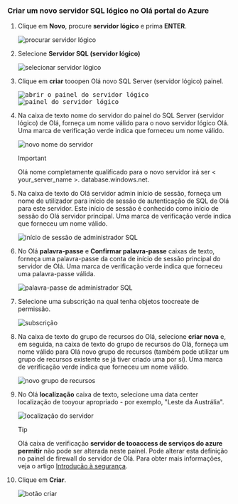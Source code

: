 ### <a name="create-a-new-logical-sql-server-in-hello-azure-portal"></a>Criar um novo servidor SQL lógico no Olá portal do Azure

1. Clique em **Novo**, procure **servidor lógico** e prima **ENTER**.

    ![procurar servidor lógico](./media/sql-data-warehouse-create-logical-server/search-logical-server.png)
2. Selecione **Servidor SQL (servidor lógico)** 

    ![selecionar servidor lógico](./media/sql-data-warehouse-create-logical-server/select-logical-server.png)
  
3. Clique em **criar** tooopen Olá novo SQL Server (servidor lógico) painel.

   <kbd>![abrir o painel do servidor lógico](./media/sql-data-warehouse-create-logical-server/open-logical-server-blade.png) </kbd> <kbd> ![painel do servidor lógico](./media/sql-data-warehouse-create-logical-server/logical-server-blade.png)</kbd>
  
3. Na caixa de texto nome do servidor do painel do SQL Server (servidor lógico) de Olá, forneça um nome válido para o novo servidor lógico Olá. Uma marca de verificação verde indica que forneceu um nome válido.
    
    ![novo nome do servidor](./media/sql-data-warehouse-create-logical-server/new-name-logical-server.png)

    > [!IMPORTANT]
    > Olá nome completamente qualificado para o novo servidor irá ser < your_server_name >. database.windows.net.
    >
    
4. Na caixa de texto do Olá servidor admin início de sessão, forneça um nome de utilizador para início de sessão de autenticação de SQL de Olá para este servidor. Este início de sessão é conhecido como início de sessão do Olá servidor principal. Uma marca de verificação verde indica que forneceu um nome válido.
    
    ![início de sessão de administrador SQL](./media/sql-data-warehouse-create-logical-server/sql-admin-login.png)
5. No Olá **palavra-passe** e **Confirmar palavra-passe** caixas de texto, forneça uma palavra-passe da conta de início de sessão principal do servidor de Olá. Uma marca de verificação verde indica que forneceu uma palavra-passe válida.
    
    ![palavra-passe de administrador SQL](./media/sql-data-warehouse-create-logical-server/sql-admin-password.png)
6. Selecione uma subscrição na qual tenha objetos toocreate de permissão.

    ![subscrição](./media/sql-data-warehouse-create-logical-server/subscription.png)
7. Na caixa de texto do grupo de recursos do Olá, selecione **criar nova** e, em seguida, na caixa de texto do grupo de recursos do Olá, forneça um nome válido para Olá novo grupo de recursos (também pode utilizar um grupo de recursos existente se já tiver criado uma por si). Uma marca de verificação verde indica que forneceu um nome válido.

    ![novo grupo de recursos](./media/sql-data-warehouse-create-logical-server/new-resource-group.png)

8. No Olá **localização** caixa de texto, selecione uma data center localização de tooyour apropriado - por exemplo, "Leste da Austrália".
    
    ![localização do servidor](./media/sql-data-warehouse-create-logical-server/server-location.png)
    
    > [!TIP]
    > Olá caixa de verificação **servidor de tooaccess de serviços do azure permitir** não pode ser alterada neste painel. Pode alterar esta definição no painel de firewall do servidor de Olá. Para obter mais informações, veja o artigo [Introdução à segurança](../articles/sql-database/sql-database-manage-servers-portal.md).
    >
    
9. Clique em **Criar**.

    ![botão criar](./media/sql-data-warehouse-create-logical-server/create.png)

